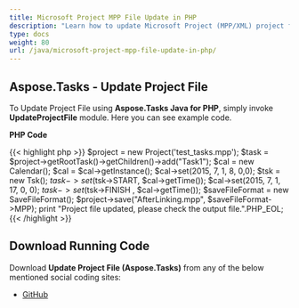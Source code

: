 ```yaml
---
title: Microsoft Project MPP File Update in PHP
description: "Learn how to update Microsoft Project (MPP/XML) project files using Aspose.Tasks Java for PHP."
type: docs
weight: 80
url: /java/microsoft-project-mpp-file-update-in-php/
---
```


## **Aspose.Tasks - Update Project File**
To Update Project File using **Aspose.Tasks Java for PHP**, simply invoke **UpdateProjectFile** module. Here you can see example code.

**PHP Code**

{{< highlight php >}}
$project = new Project('test_tasks.mpp');
$task = $project->getRootTask()->getChildren()->add("Task1");
$cal = new Calendar();
$cal = $cal->getInstance();
$cal->set(2015, 7, 1, 8, 0,0);
$tsk = new Tsk();
$task->set($tsk->START, $cal->getTime());
$cal->set(2015, 7, 1, 17, 0, 0);
$task->set($tsk->FINISH , $cal->getTime());
$saveFileFormat = new SaveFileFormat();
$project->save("AfterLinking.mpp", $saveFileFormat->MPP);
print "Project file updated, please check the output file.".PHP_EOL;
{{< /highlight >}}

## **Download Running Code**
Download **Update Project File (Aspose.Tasks)** from any of the below mentioned social coding sites:

- [GitHub](https://github.com/aspose-tasks/Aspose.Tasks-for-Java/blob/master/Plugins/Aspose_Tasks_Java_for_PHP/src/aspose/tasks/WorkingWithProjects/UpdateProjectFile.php)
